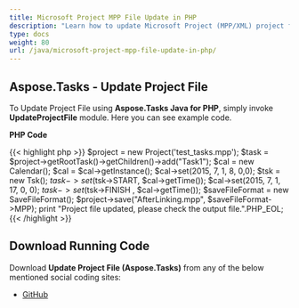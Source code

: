 ```yaml
---
title: Microsoft Project MPP File Update in PHP
description: "Learn how to update Microsoft Project (MPP/XML) project files using Aspose.Tasks Java for PHP."
type: docs
weight: 80
url: /java/microsoft-project-mpp-file-update-in-php/
---
```


## **Aspose.Tasks - Update Project File**
To Update Project File using **Aspose.Tasks Java for PHP**, simply invoke **UpdateProjectFile** module. Here you can see example code.

**PHP Code**

{{< highlight php >}}
$project = new Project('test_tasks.mpp');
$task = $project->getRootTask()->getChildren()->add("Task1");
$cal = new Calendar();
$cal = $cal->getInstance();
$cal->set(2015, 7, 1, 8, 0,0);
$tsk = new Tsk();
$task->set($tsk->START, $cal->getTime());
$cal->set(2015, 7, 1, 17, 0, 0);
$task->set($tsk->FINISH , $cal->getTime());
$saveFileFormat = new SaveFileFormat();
$project->save("AfterLinking.mpp", $saveFileFormat->MPP);
print "Project file updated, please check the output file.".PHP_EOL;
{{< /highlight >}}

## **Download Running Code**
Download **Update Project File (Aspose.Tasks)** from any of the below mentioned social coding sites:

- [GitHub](https://github.com/aspose-tasks/Aspose.Tasks-for-Java/blob/master/Plugins/Aspose_Tasks_Java_for_PHP/src/aspose/tasks/WorkingWithProjects/UpdateProjectFile.php)
